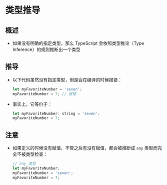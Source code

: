 # 类型推导

## 概述

  - 如果没有明确的指定类型，那么 TypeScript 会依照类型推论（Type Inference）的规则推断出一个类型

## 推导

  - 以下代码虽然没有指定类型，但是会在编译的时候报错：

    ```javascript
    let myFavoriteNumber = 'seven';
    myFavoriteNumber = 7; // 报错
    ```

  - 事实上，它等价于：

    ```javascript
    let myFavoriteNumber: string = 'seven';
    myFavoriteNumber = 7;
    ```

## 注意

  - 如果定义的时候没有赋值，不管之后有没有赋值，都会被推断成 `any` 类型而完全不被类型检查：

    ```javascript
    // any 类型
    let myFavoriteNumber;
    myFavoriteNumber = 'seven';
    myFavoriteNumber = 7;
    ```
